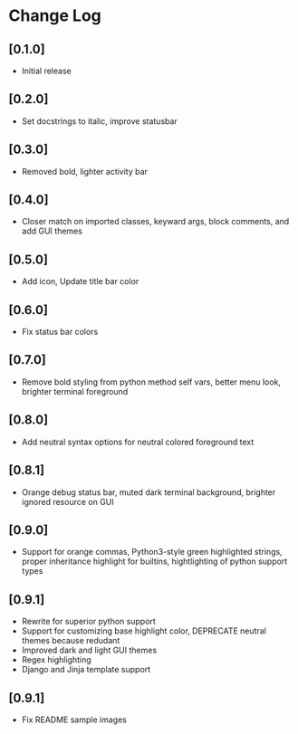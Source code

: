# Change Log

## [0.1.0]

- Initial release

## [0.2.0]

- Set docstrings to italic, improve statusbar

## [0.3.0]

- Removed bold, lighter activity bar

## [0.4.0]

- Closer match on imported classes, keyward args, block comments, and add GUI themes

## [0.5.0]

- Add icon, Update title bar color

## [0.6.0]

- Fix status bar colors

## [0.7.0]

- Remove bold styling from python method self vars, better menu look, brighter terminal foreground

## [0.8.0]

- Add neutral syntax options for neutral colored foreground text

## [0.8.1]

- Orange debug status bar, muted dark terminal background, brighter ignored resource on GUI

## [0.9.0]

- Support for orange commas, Python3-style green highlighted strings, proper inheritance highlight for builtins, hightlighting of python support types

## [0.9.1]

- Rewrite for superior python support
- Support for customizing base highlight color, DEPRECATE neutral themes because redudant 
- Improved dark and light GUI themes
- Regex highlighting
- Django and Jinja template support

## [0.9.1]

- Fix README sample images